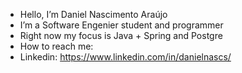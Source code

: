 -  Hello, I’m Daniel Nascimento Araújo 
-  I’m a Software Engenier student and programmer
-  Right now my focus is Java + Spring and Postgre
-  How to reach me:
-  Linkedin: https://www.linkedin.com/in/danielnascs/
